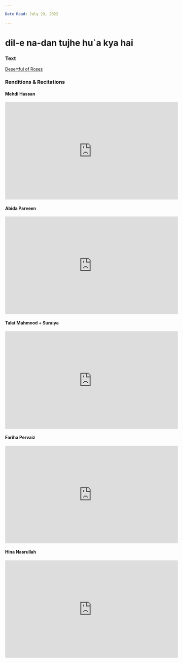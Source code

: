 ```yaml
---

Date Read: July 29, 2022

---
```


# dil-e na-dan tujhe hu`a kya hai

### Text
[Desertful of Roses](http://www.columbia.edu/itc/mealac/pritchett/00ghalib/162/index_162.html)

### Renditions & Recitations

#### Mehdi Hassan

<iframe width="560" height="315" src="https://www.youtube.com/embed/uPpF7qNQffk" title="YouTube video player" frameborder="0" allow="accelerometer; autoplay; clipboard-write; encrypted-media; gyroscope; picture-in-picture" allowfullscreen></iframe>

#### Abida Parveen

<iframe width="560" height="315" src="https://www.youtube.com/embed/vpwz9gxRgPI" title="YouTube video player" frameborder="0" allow="accelerometer; autoplay; clipboard-write; encrypted-media; gyroscope; picture-in-picture" allowfullscreen></iframe>

#### Talat Mahmood + Suraiya

<iframe width="560" height="315" src="https://www.youtube.com/embed/rQfQlSaUMt4" title="YouTube video player" frameborder="0" allow="accelerometer; autoplay; clipboard-write; encrypted-media; gyroscope; picture-in-picture" allowfullscreen></iframe>

#### Fariha Pervaiz

<iframe width="560" height="315" src="https://www.youtube.com/embed/1zI_TZAakZ0" title="YouTube video player" frameborder="0" allow="accelerometer; autoplay; clipboard-write; encrypted-media; gyroscope; picture-in-picture" allowfullscreen></iframe>

#### Hina Nasrullah

<iframe width="560" height="315" src="https://www.youtube.com/embed/9Mo8757Lk8o" title="YouTube video player" frameborder="0" allow="accelerometer; autoplay; clipboard-write; encrypted-media; gyroscope; picture-in-picture" allowfullscreen></iframe>

